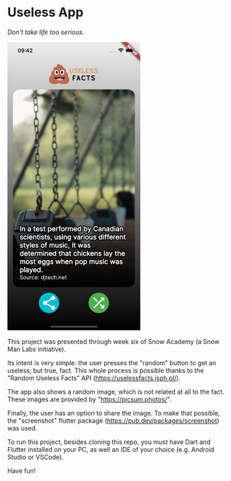 # Useless App
*Don't take life too serious*.

<img src="./screenshots/screenshot.png" width="300" class="center">

This project was presented through week six of Snow Academy (a Snow Man Labs initiative).

Its intent is very simple: the user presses the "random" button to get an useless, but true, fact. This whole process is possible thanks to the "Random Useless Facts" API (https://uselessfacts.jsph.pl/).

The app also shows a random image, which is not related at all to the fact. These images are provided by "https://picsum.photos/".

Finally, the user has an option to share the image. To make that possible, the "screenshot" flutter package (https://pub.dev/packages/screenshot) was used.

To run this project, besides cloning this repo, you must have Dart and Flutter installed on your PC, as well an IDE of your choice (e.g. Android Studio or VSCode).

Have fun!

